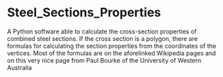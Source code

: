 # Steel_Sections_Properties
A Python software able to calculate the cross-section properties of combined steel sections. If the cross section is a polygon, there are formulas for calculating the section properties from the coordinates of the vertices. Most of the formulas are on the aforelinked Wikipedia pages and on this very nice page from Paul Bourke of the University of Western Australia 
